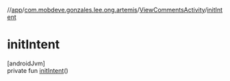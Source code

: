 //[app](../../../index.md)/[com.mobdeve.gonzales.lee.ong.artemis](../index.md)/[ViewCommentsActivity](index.md)/[initIntent](init-intent.md)

# initIntent

[androidJvm]\
private fun [initIntent](init-intent.md)()

